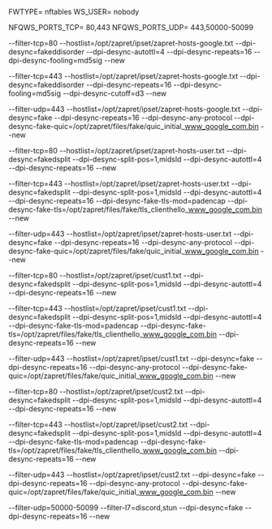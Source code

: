 FWTYPE= nftables
WS_USER= nobody

NFQWS_PORTS_TCP= 80,443
NFQWS_PORTS_UDP= 443,50000-50099

--filter-tcp=80
--hostlist=/opt/zapret/ipset/zapret-hosts-google.txt
--dpi-desync=fakeddisorder
--dpi-desync-autottl=4
--dpi-desync-repeats=16
--dpi-desync-fooling=md5sig
--new

--filter-tcp=443
--hostlist=/opt/zapret/ipset/zapret-hosts-google.txt
--dpi-desync=fakeddisorder
--dpi-desync-repeats=16
--dpi-desync-fooling=md5sig
--dpi-desync-cutoff=d3
--new

--filter-udp=443
--hostlist=/opt/zapret/ipset/zapret-hosts-google.txt
--dpi-desync=fake
--dpi-desync-repeats=16
--dpi-desync-any-protocol
--dpi-desync-fake-quic=/opt/zapret/files/fake/quic_initial_www_google_com.bin
--new

--filter-tcp=80
--hostlist=/opt/zapret/ipset/zapret-hosts-user.txt
--dpi-desync=fakedsplit
--dpi-desync-split-pos=1,midsld
--dpi-desync-autottl=4
--dpi-desync-repeats=16
--new

--filter-tcp=443
--hostlist=/opt/zapret/ipset/zapret-hosts-user.txt
--dpi-desync=fakedsplit
--dpi-desync-split-pos=1,midsld
--dpi-desync-autottl=4
--dpi-desync-repeats=16
--dpi-desync-fake-tls-mod=padencap
--dpi-desync-fake-tls=/opt/zapret/files/fake/tls_clienthello_www_google_com.bin
--new

--filter-udp=443
--hostlist=/opt/zapret/ipset/zapret-hosts-user.txt
--dpi-desync=fake
--dpi-desync-repeats=16
--dpi-desync-any-protocol
--dpi-desync-fake-quic=/opt/zapret/files/fake/quic_initial_www_google_com.bin
--new

--filter-tcp=80
--hostlist=/opt/zapret/ipset/cust1.txt
--dpi-desync=fakedsplit
--dpi-desync-split-pos=1,midsld
--dpi-desync-autottl=4
--dpi-desync-repeats=16
--new

--filter-tcp=443
--hostlist=/opt/zapret/ipset/cust1.txt
--dpi-desync=fakedsplit
--dpi-desync-split-pos=1,midsld
--dpi-desync-autottl=4
--dpi-desync-fake-tls-mod=padencap
--dpi-desync-fake-tls=/opt/zapret/files/fake/tls_clienthello_www_google_com.bin
--dpi-desync-repeats=16
--new

--filter-udp=443
--hostlist=/opt/zapret/ipset/cust1.txt
--dpi-desync=fake
--dpi-desync-repeats=16
--dpi-desync-any-protocol
--dpi-desync-fake-quic=/opt/zapret/files/fake/quic_initial_www_google_com.bin
--new

--filter-tcp=80
--hostlist=/opt/zapret/ipset/cust2.txt
--dpi-desync=fakedsplit
--dpi-desync-split-pos=1,midsld
--dpi-desync-autottl=4
--dpi-desync-repeats=16
--new

--filter-tcp=443
--hostlist=/opt/zapret/ipset/cust2.txt
--dpi-desync=fakedsplit
--dpi-desync-split-pos=1,midsld
--dpi-desync-autottl=4
--dpi-desync-fake-tls-mod=padencap
--dpi-desync-fake-tls=/opt/zapret/files/fake/tls_clienthello_www_google_com.bin
--dpi-desync-repeats=16
--new

--filter-udp=443
--hostlist=/opt/zapret/ipset/cust2.txt
--dpi-desync=fake
--dpi-desync-repeats=16
--dpi-desync-any-protocol
--dpi-desync-fake-quic=/opt/zapret/files/fake/quic_initial_www_google_com.bin
--new

--filter-udp=50000-50099
--filter-l7=discord,stun
--dpi-desync=fake
--dpi-desync-repeats=16
--new
